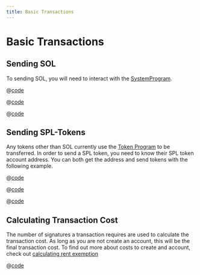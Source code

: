 ```yaml
---
title: Basic Transactions
---
```


# Basic Transactions

## Sending SOL

To sending SOL, you will need to interact with the [SystemProgram][1].

<CodeGroup>
  <CodeGroupItem title="TS" active>

@[code](@/code/basic-transactions/sending-sol/sending-sol.en.ts)

  </CodeGroupItem>
  <CodeGroupItem title="Wallet-Adapter">

@[code](@/code/basic-transactions/sending-sol/sending-sol.adapter.en.tsx)

  </CodeGroupItem>
  <CodeGroupItem title="CLI">

@[code](@/code/basic-transactions/sending-sol/sending-sol.en.sh)

  </CodeGroupItem>
</CodeGroup>

[1]: https://docs.solana.com/developing/runtime-facilities/programs#system-program

## Sending SPL-Tokens

Any tokens other than SOL currently use the [Token Program][1] to be
transferred. In order to send a SPL token, you need to know their
SPL token account address. You can both get the address and send tokens
with the following example.

<CodeGroup>
  <CodeGroupItem title="TS" active>

@[code](@/code/basic-transactions/sending-spl-token/sending-spl-token.en.ts)

  </CodeGroupItem>
  <CodeGroupItem title="Wallet-Adapter">

@[code](@/code/basic-transactions/sending-spl-token/sending-spl-token.adapter.en.tsx)

  </CodeGroupItem>
  <CodeGroupItem title="CLI">

@[code](@/code/basic-transactions/sending-spl-token/sending-spl-token.en.sh)

  </CodeGroupItem>
</CodeGroup>

[1]: https://spl.solana.com/token

## Calculating Transaction Cost

The number of signatures a transaction requires are used to calculate
the transaction cost. As long as you are not create an account, this
will be the final transaction cost. To find out more about costs to create
and account, check out [calculating rent exemption](accounts.md#calculating-rent-exemption)

<CodeGroup>
  <CodeGroupItem title="TS" active>

@[code](@/code/basic-transactions/calc-tx-cost/calc-tx-cost.en.ts)

  </CodeGroupItem>
</CodeGroup>